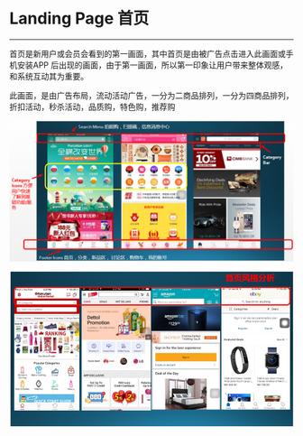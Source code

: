 # Landing Page 首页

---

首页是新用户或会员会看到的第一画面，其中首页是由被广告点击进入此画面或手机安装APP 后出现的画面，由于第一画面，所以第一印象让用户带来整体观感，和系统互动其为重要。

此画面，是由广告布局，流动活动广告，一分为二商品排列，一分为四商品排列，折扣活动，秒杀活动，品质购，特色购，推荐购

![](/assets/LandingPage1.png)

![](/assets/LandingPage2.png)

